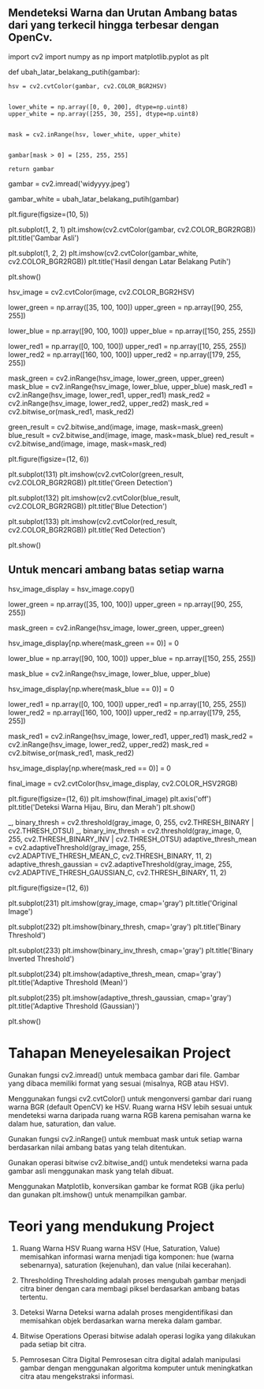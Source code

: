 
## Mendeteksi Warna dan Urutan Ambang batas dari yang terkecil hingga terbesar dengan OpenCv.

import cv2
import numpy as np
import matplotlib.pyplot as plt

def ubah_latar_belakang_putih(gambar):
    
    hsv = cv2.cvtColor(gambar, cv2.COLOR_BGR2HSV)

    
    lower_white = np.array([0, 0, 200], dtype=np.uint8)
    upper_white = np.array([255, 30, 255], dtype=np.uint8)


    mask = cv2.inRange(hsv, lower_white, upper_white)

    
    gambar[mask > 0] = [255, 255, 255]

    return gambar

gambar = cv2.imread('widyyyy.jpeg')

gambar_white = ubah_latar_belakang_putih(gambar)

plt.figure(figsize=(10, 5))

plt.subplot(1, 2, 1)
plt.imshow(cv2.cvtColor(gambar, cv2.COLOR_BGR2RGB))
plt.title('Gambar Asli')

plt.subplot(1, 2, 2)
plt.imshow(cv2.cvtColor(gambar_white, cv2.COLOR_BGR2RGB))
plt.title('Hasil dengan Latar Belakang Putih')

plt.show()

hsv_image = cv2.cvtColor(image, cv2.COLOR_BGR2HSV)

lower_green = np.array([35, 100, 100])
upper_green = np.array([90, 255, 255])

lower_blue = np.array([90, 100, 100])
upper_blue = np.array([150, 255, 255])

lower_red1 = np.array([0, 100, 100])
upper_red1 = np.array([10, 255, 255])
lower_red2 = np.array([160, 100, 100])
upper_red2 = np.array([179, 255, 255])

mask_green = cv2.inRange(hsv_image, lower_green, upper_green)
mask_blue = cv2.inRange(hsv_image, lower_blue, upper_blue)
mask_red1 = cv2.inRange(hsv_image, lower_red1, upper_red1)
mask_red2 = cv2.inRange(hsv_image, lower_red2, upper_red2)
mask_red = cv2.bitwise_or(mask_red1, mask_red2)

green_result = cv2.bitwise_and(image, image, mask=mask_green)
blue_result = cv2.bitwise_and(image, image, mask=mask_blue)
red_result = cv2.bitwise_and(image, image, mask=mask_red)

plt.figure(figsize=(12, 6))

plt.subplot(131)
plt.imshow(cv2.cvtColor(green_result, cv2.COLOR_BGR2RGB))
plt.title('Green Detection')

plt.subplot(132)
plt.imshow(cv2.cvtColor(blue_result, cv2.COLOR_BGR2RGB))
plt.title('Blue Detection')

plt.subplot(133)
plt.imshow(cv2.cvtColor(red_result, cv2.COLOR_BGR2RGB))
plt.title('Red Detection')

plt.show()






## Untuk mencari ambang batas setiap warna

hsv_image_display = hsv_image.copy()

lower_green = np.array([35, 100, 100])
upper_green = np.array([90, 255, 255])

mask_green = cv2.inRange(hsv_image, lower_green, upper_green)

hsv_image_display[np.where(mask_green == 0)] = 0

lower_blue = np.array([90, 100, 100])
upper_blue = np.array([150, 255, 255])

mask_blue = cv2.inRange(hsv_image, lower_blue, upper_blue)

hsv_image_display[np.where(mask_blue == 0)] = 0

lower_red1 = np.array([0, 100, 100])
upper_red1 = np.array([10, 255, 255])
lower_red2 = np.array([160, 100, 100])
upper_red2 = np.array([179, 255, 255])

mask_red1 = cv2.inRange(hsv_image, lower_red1, upper_red1)
mask_red2 = cv2.inRange(hsv_image, lower_red2, upper_red2)
mask_red = cv2.bitwise_or(mask_red1, mask_red2)

hsv_image_display[np.where(mask_red == 0)] = 0

final_image = cv2.cvtColor(hsv_image_display, cv2.COLOR_HSV2RGB)

plt.figure(figsize=(12, 6))
plt.imshow(final_image)
plt.axis('off')
plt.title('Deteksi Warna Hijau, Biru, dan Merah')
plt.show()

_, binary_thresh = cv2.threshold(gray_image, 0, 255, cv2.THRESH_BINARY | cv2.THRESH_OTSU)
_, binary_inv_thresh = cv2.threshold(gray_image, 0, 255, cv2.THRESH_BINARY_INV | cv2.THRESH_OTSU)
adaptive_thresh_mean = cv2.adaptiveThreshold(gray_image, 255, cv2.ADAPTIVE_THRESH_MEAN_C, cv2.THRESH_BINARY, 11, 2)
adaptive_thresh_gaussian = cv2.adaptiveThreshold(gray_image, 255, cv2.ADAPTIVE_THRESH_GAUSSIAN_C, cv2.THRESH_BINARY, 11, 2)

plt.figure(figsize=(12, 6))

plt.subplot(231)
plt.imshow(gray_image, cmap='gray')
plt.title('Original Image')

plt.subplot(232)
plt.imshow(binary_thresh, cmap='gray')
plt.title('Binary Threshold')

plt.subplot(233)
plt.imshow(binary_inv_thresh, cmap='gray')
plt.title('Binary Inverted Threshold')

plt.subplot(234)
plt.imshow(adaptive_thresh_mean, cmap='gray')
plt.title('Adaptive Threshold (Mean)')

plt.subplot(235)
plt.imshow(adaptive_thresh_gaussian, cmap='gray')
plt.title('Adaptive Threshold (Gaussian)')

plt.show()
# Tahapan Meneyelesaikan Project

Gunakan fungsi cv2.imread() untuk membaca gambar dari file.
Gambar yang dibaca memiliki format yang sesuai (misalnya, RGB atau HSV).

Menggunakan fungsi cv2.cvtColor() untuk mengonversi gambar dari ruang warna BGR (default OpenCV) ke HSV.
Ruang warna HSV lebih sesuai untuk mendeteksi warna daripada ruang warna RGB karena pemisahan warna ke dalam hue, saturation, dan value.

Gunakan fungsi cv2.inRange() untuk membuat mask untuk setiap warna berdasarkan nilai ambang batas yang telah ditentukan.

Gunakan operasi bitwise cv2.bitwise_and() untuk mendeteksi warna pada gambar asli menggunakan mask yang telah dibuat.

Menggunakan Matplotlib, konversikan gambar ke format RGB (jika perlu) dan gunakan plt.imshow() untuk menampilkan gambar.

# Teori yang mendukung Project 

1. Ruang Warna HSV
Ruang warna HSV (Hue, Saturation, Value) memisahkan informasi warna menjadi tiga komponen: hue (warna sebenarnya), saturation (kejenuhan), dan value (nilai kecerahan).

2. Thresholding
Thresholding adalah proses mengubah gambar menjadi citra biner dengan cara membagi piksel berdasarkan ambang batas tertentu.

3. Deteksi Warna
Deteksi warna adalah proses mengidentifikasi dan memisahkan objek berdasarkan warna mereka dalam gambar.

4. Bitwise Operations
Operasi bitwise adalah operasi logika yang dilakukan pada setiap bit citra.

5. Pemrosesan Citra Digital
 Pemrosesan citra digital adalah manipulasi gambar dengan menggunakan algoritma komputer untuk meningkatkan citra atau mengekstraksi informasi.

